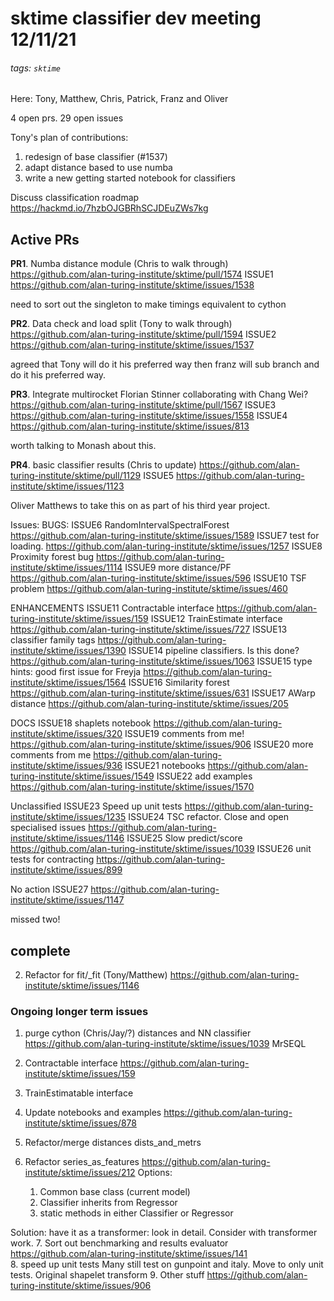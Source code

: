 # sktime classifier dev meeting 12/11/21
###### tags: `sktime`


Here: Tony, Matthew, Chris, Patrick, Franz and Oliver 

4 open prs. 
29 open issues

Tony's plan of contributions:
1. redesign of base classifier (#1537)
2. adapt distance based to use numba
3. write a new getting started notebook for classifiers



Discuss classification roadmap
https://hackmd.io/7hzbOJGBRhSCJDEuZWs7kg

## Active PRs

**PR1**. Numba distance module (Chris to walk through)
https://github.com/alan-turing-institute/sktime/pull/1574
ISSUE1 https://github.com/alan-turing-institute/sktime/issues/1538

need to sort out the singleton to make timings equivalent to cython

**PR2**. Data check and load split (Tony to walk through)
https://github.com/alan-turing-institute/sktime/pull/1594
ISSUE2 https://github.com/alan-turing-institute/sktime/issues/1537

agreed that Tony will do it his preferred way then franz will sub branch and do it his preferred way. 

**PR3**. Integrate multirocket 
Florian Stinner collaborating with Chang Wei?
https://github.com/alan-turing-institute/sktime/pull/1567
ISSUE3 https://github.com/alan-turing-institute/sktime/issues/1558
ISSUE4 https://github.com/alan-turing-institute/sktime/issues/813

worth talking to Monash about this.

**PR4**. basic classifier results (Chris to update)
https://github.com/alan-turing-institute/sktime/pull/1129
ISSUE5 https://github.com/alan-turing-institute/sktime/issues/1123

Oliver Matthews to take this on as part of his third year project. 

Issues:
BUGS:
ISSUE6 RandomIntervalSpectralForest https://github.com/alan-turing-institute/sktime/issues/1589
ISSUE7 test for loading.  https://github.com/alan-turing-institute/sktime/issues/1257 
ISSUE8 Proximity forest bug
https://github.com/alan-turing-institute/sktime/issues/1114
ISSUE9 more distance/PF 
https://github.com/alan-turing-institute/sktime/issues/596
ISSUE10 TSF problem
https://github.com/alan-turing-institute/sktime/issues/460

ENHANCEMENTS
ISSUE11 Contractable interface
https://github.com/alan-turing-institute/sktime/issues/159
ISSUE12 TrainEstimate interface
https://github.com/alan-turing-institute/sktime/issues/727
ISSUE13 classifier family tags
https://github.com/alan-turing-institute/sktime/issues/1390
ISSUE14 pipeline classifiers. Is this done?
https://github.com/alan-turing-institute/sktime/issues/1063
ISSUE15  type hints: good first issue for Freyja https://github.com/alan-turing-institute/sktime/issues/1564
ISSUE16 Similarity forest
https://github.com/alan-turing-institute/sktime/issues/631
ISSUE17 AWarp distance 
https://github.com/alan-turing-institute/sktime/issues/205

DOCS
ISSUE18 shaplets notebook
https://github.com/alan-turing-institute/sktime/issues/320
ISSUE19 comments from me!
https://github.com/alan-turing-institute/sktime/issues/906
ISSUE20 more comments from me
https://github.com/alan-turing-institute/sktime/issues/936
ISSUE21 notebooks 
https://github.com/alan-turing-institute/sktime/issues/1549
ISSUE22 add examples
https://github.com/alan-turing-institute/sktime/issues/1570

Unclassified
ISSUE23 Speed up unit tests
https://github.com/alan-turing-institute/sktime/issues/1235
ISSUE24 TSC refactor. Close and open specialised issues
https://github.com/alan-turing-institute/sktime/issues/1146
ISSUE25 Slow predict/score
https://github.com/alan-turing-institute/sktime/issues/1039
ISSUE26 unit tests for contracting
https://github.com/alan-turing-institute/sktime/issues/899


No action
ISSUE27 https://github.com/alan-turing-institute/sktime/issues/1147

missed  two!




## complete

2. Refactor for fit/_fit (Tony/Matthew)
https://github.com/alan-turing-institute/sktime/issues/1146



### Ongoing longer term issues

1. purge cython (Chris/Jay/?)
    distances and NN classifier
https://github.com/alan-turing-institute/sktime/issues/1039
    MrSEQL

2. Contractable interface
https://github.com/alan-turing-institute/sktime/issues/159

3. TrainEstimatable interface

4. Update notebooks and examples
https://github.com/alan-turing-institute/sktime/issues/878
5. Refactor/merge distances dists_and_metrs
6. Refactor series_as_features
https://github.com/alan-turing-institute/sktime/issues/212
Options:
    1. Common base class (current model)
    2. Classifier inherits from Regressor
    3. static methods in either Classifier or Regressor

Solution: have it as a transformer: look in detail. Consider with transformer work. 
7. Sort out benchmarking and results evaluator https://github.com/alan-turing-institute/sktime/issues/141  
8. speed up unit tests
Many still test on gunpoint and italy. Move to only unit tests. Original shapelet transform
9. Other stuff
https://github.com/alan-turing-institute/sktime/issues/906

